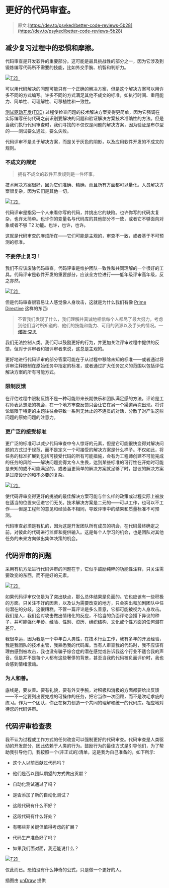 # 更好的代码审查。

> 原文:[https://dev.to/psyked/better-code-reviews-5b28](https://dev.to/psyked/better-code-reviews-5b28)

## [](#reducing-fear-and-friction-in-the-review-process)减少复习过程中的恐惧和摩擦。

代码审查是开发软件的重要部分。这可能是最具挑战性的部分之一，因为它涉及到锻炼编写代码所不需要的技能，比如外交手腕、机智和判断力。

[![](../Images/22059f8ef2cba313f419c6eb6e991235.png)T2】](https://res.cloudinary.com/practicaldev/image/fetch/s--bOgArl2X--/c_limit%2Cf_auto%2Cfl_progressive%2Cq_auto%2Cw_880/https://cdn-images-1.medium.com/max/2656/1%2Ae_GcUPHFZitEAn0DUrp7FA.png)

可以用代码解决的问题可能只有一个正确的解决方案，但是这个解决方案可以用许多不同的方式编写。许多不同的方式满足其他不成文的标准，如执行时间、重用能力、简单性、可理解性、可移植性和一致性。

[测试驱动开发(TDD)](https://en.wikipedia.org/wiki/Test-driven_development) 过程使检查问题的技术解决方案变得更简单，因为它强调在实际编写任何代码之前识别要解决的问题和验证解决方案技术准确性的方法。但是当我们执行代码审查时，我们寻找的不仅仅是问题的解决方案，因为验证是布尔型的——测试要么通过，要么失败。

代码评审不是关于解决方案，而是关于灰色的阴影，以及应用软件开发的不成文的规则。

### [](#unwritten-rules)不成文的规定

> 拥有不成文的软件开发规则是一件坏事。

技术解决方案很好，因为它们准确、精确，而且所有方面都可以量化。人员解决方案很复杂，因为它们是其他一切。

[![](../Images/f913658e559df0b236858b9de640b167.png)T2】](https://res.cloudinary.com/practicaldev/image/fetch/s--jOCsmQWt--/c_limit%2Cf_auto%2Cfl_progressive%2Cq_auto%2Cw_880/https://cdn-images-1.medium.com/max/2680/1%2AZHwn8cArmOGrRm485LZldw.png)

代码评审是指另一个人来看你写的代码，并挑出它的缺陷。也许你写的代码太复杂，也许太简单。也许你的变量名与代码库的其他部分不一致，或者它不够面向对象或者不够 T2 功能。也许，也许，也许。

这就是代码审查的麻烦所在——它们可能是主观的，审查不一致，或者基于不可预测的标准。

### [](#dont-stop-reviewing)不要停止复习！

我们不应该废除代码审查。代码评审是维护团队一致性和共同理解的一个很好的工具。代码评审是软件开发的重要部分，应该全方位进行——低年级评审高年级，反之亦然。

[![](../Images/4323e3bcddb0a8f0b41175432fdad596.png)T2】](https://res.cloudinary.com/practicaldev/image/fetch/s--7lSdDF4A--/c_limit%2Cf_auto%2Cfl_progressive%2Cq_auto%2Cw_880/https://cdn-images-1.medium.com/max/2740/1%2Aybbr-iq5zv6LiTnOtGnzng.png)

但是代码审查很容易让人感觉像人身攻击，这就是为什么我们有像 [Prime Directive](https://retrospectivewiki.org/index.php?title=The_Prime_Directive) 这样的东西:

> 不管我们发现了什么，我们理解并真诚地相信每个人都尽了最大努力，考虑到他们当时所知道的、他们的技能和能力、可用的资源以及手头的情况。— [诺姆·克思](http://www.retrospectives.com/pages/retroPrimeDirective.html)

我们无法控制人类。我们可以鼓励更好的行为，并更加关注评审过程中提供的反馈，但对于评审者和被评审者来说，这总是主观的。

更好地进行代码评审的部分答案可能在于从过程中移除未知的标准——或者通过将评审注释限制在原始任务中指定的标准，或者通过扩大任务定义的范围以包括评估解决方案的所有可能方式。

### [](#restricting-feedback)限制反馈

在评估过程中限制反馈不是一种可能带来长期快乐和团队满足感的方法。评论是工程师表达想法的机会，在一个地方审查反馈只会让它在另一个渠道再次出现。将讨论局限于特定的主题往往会导致一系列无休止的不连贯的对话，分散了对产生这些问题的原始问题的注意力。

### [](#broader-acceptance-criteria)更广泛的接受标准

更广泛的标准可以减少代码审查中令人惊讶的元素，但是它可能很快变得对解决问题的方式过于规范，而不是定义一个可接受的解决方案是什么样子。不仅如此，将任务的标准扩展到包括可接受代码的所有可能措施，会有为工程师创建不可能完成的任务的风险——解决问题变得太令人生畏，达到某些标准的可行性在开始时可能是未知的或不可能满足的，或者当更简单的解决方案就足够了时，提议的解决方案是过度设计的和不必要的复杂。

[![](../Images/58718679911bc9a5a7d6b88f19ade352.png)T2】](https://res.cloudinary.com/practicaldev/image/fetch/s--OjI3xECR--/c_limit%2Cf_auto%2Cfl_progressive%2Cq_auto%2Cw_880/https://cdn-images-1.medium.com/max/2732/1%2ABtyDT7fENtRa5D-SmwS_fw.png)

使代码评审变得更好的挑战的最佳解决方案可能与什么样的政策或过程实际上被放在适当的位置来促进它们无关。技术解决方案是二元的——可以工作，也可以不工作——但是工程师的意见和经验各不相同，导致评审中的结果和质量标准不可预测。

代码审查必须是有机的，因为这是开发团队所有成员的机会，在代码最终确定之前，对彼此的代码进行监督和提供输入。这是每个人学习的机会，也是团队对其他任务的未来方向做出集体决策的机会。

## [](#the-problem-with-code-reviews)代码评审的问题

采用有机方法进行代码评审的问题在于，它似乎鼓励纯粹的功能性注释，只关注需要改变的东西，而不是好的元素。

[![](../Images/2a658c2e577f4e091369f35f9210423c.png)T2】](https://res.cloudinary.com/practicaldev/image/fetch/s--onmKKtb6--/c_limit%2Cf_auto%2Cfl_progressive%2Cq_auto%2Cw_880/https://cdn-images-1.medium.com/max/2204/1%2A2bcWexIZDKKmyIan9T1QHA.png)

如果代码评审仅仅是为了突出缺点，那么总体结果是负面的。它也应该有一些积极的方面。只关注不好的因素，以及认为需要改变的地方，只会突出和加剧团队中任何潜在的分歧。这很糟糕。不管一篇评论是多么善意，它都可能被视为人身攻击。我们是人，我们会对攻击做出情绪化的反应，不恰当的负面评论会播下异议的种子，并可能强化年龄、经验、性别、资历、组织结构、文化或个性方面的任何潜在差异。

我很幸运，因为我是一个中年白人男性，在技术行业工作，我有多年的开发经验，我是我团队的技术主管，我熟悉我的代码库。当有人审查我的代码时，我不应该有理由感到被攻击，我也没有骗子综合症的潜在感觉或告诉我这个行业不适合我的声音。但是并不是每个人都有这些奢侈的背景，甚至当我的代码被负面评价时，我也会感到情绪激动。

### [](#be-kind)为人和善。

底线是，要友善。要有礼貌，要有外交手腕，对积极和消极的方面都要给出反馈——不一定要列出要完成的可操作的任务，把它当作一次回顾，而不是吹毛求疵的练习。作为一个团队，你正在努力创造一个共同的理解和统一的代码库。相应地对待您的代码评审。

## [](#code-review-checklist)代码评审检查表

我不认为过程或工作方式的任何改变可以强制更好的代码审查。代码审查是人类驱动的开发部分，因此依赖于人类的行为。鼓励行为的最佳方式是引导他们，为了帮助我引导他们，我按照一个(非正式的)清单，这是我为自己准备的，如下所示:

*   这个人以前贡献过代码吗？

*   他们是否以团队期望的方式做出贡献？

*   自动化测试通过了吗？

*   是否添加了新的自动化测试？

*   这段代码有什么不好？

*   这段代码有什么好处？

*   有哪些非关键但值得考虑的扩展？

*   代码生产准备好了吗？

*   如果我们面对面，我还能说什么？

[![](../Images/745fe0a39503dbad84853e0bcbcb0fb5.png)T2】](https://res.cloudinary.com/practicaldev/image/fetch/s--nSTPslQ6--/c_limit%2Cf_auto%2Cfl_progressive%2Cq_auto%2Cw_880/https://cdn-images-1.medium.com/max/2458/1%2AlVJzlGMYp6Jzn6AM3igZKA.png)

仅此而已。恐怕没有什么神奇的公式，只是做一个更好的人。

插图由 [unDraw](https://undraw.co/) 提供